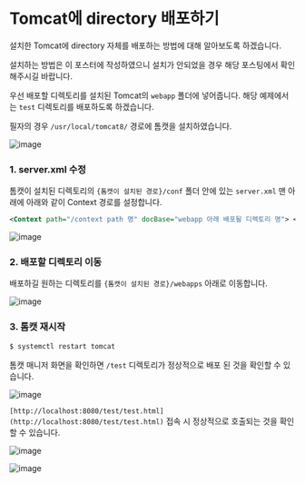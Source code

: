 # Tomcat에 directory 배포하기

설치한 Tomcat에 directory 자체를 배포하는 방법에 대해 알아보도록 하겠습니다. 

설치하는 방법은 이 포스터에 작성하였으니 설치가 안되었을 경우 해당 포스팅에서 확인해주시길 바랍니다. 

우선  배포할 디렉토리를 설치된 Tomcat의 `webapp` 폴더에 넣어줍니다. 해당 예제에서는 `test` 디렉토리를 배포하도록 하겠습니다.

필자의 경우 `/usr/local/tomcat8/` 경로에 톰캣을 설치하였습니다. 

![image](https://user-images.githubusercontent.com/74949294/195785393-291e6e0a-a502-427e-90d4-d224ddca80b4.png)

### 1. server.xml 수정

톰캣이 설치된 디렉토리의 `{톰캣이 설치된 경로}/conf` 폴더 안에 있는 `server.xml` 맨 아래에 아래와 같이 Context 경로를 설정합니다.

```xml
<Context path="/context path 명" docBase="webapp 아래 배포될 디렉토리 명"> </Context>
```

![image](https://user-images.githubusercontent.com/74949294/195785409-d25a3b3b-1108-4cf1-a7c9-07a2dc6507d1.png)

### 2. 배포할 디렉토리 이동

배포하길 원하는 디렉토리를 `{톰캣이 설치된 경로}/webapps` 아래로 이동합니다.

![image](https://user-images.githubusercontent.com/74949294/195785440-f9ffb155-e716-4196-b23a-c63fc16602d9.png)

### 3. 톰캣 재시작

```bash
$ systemctl restart tomcat
```

톰캣 매니저 화면을 확인하면 `/test` 디렉토리가 정상적으로 배포 된 것을 확인할 수 있습니다.

![image](https://user-images.githubusercontent.com/74949294/195785496-b9644964-4b4c-49cc-b095-6e83906fd353.png)

`[http://localhost:8080/test/test.html](http://localhost:8080/test/test.html)` 접속 시 정상적으로 호출되는 것을 확인할 수 있습니다.

![image](https://user-images.githubusercontent.com/74949294/195785507-d0ecd976-b920-44ab-b390-db9ad68d198c.png)

![image](https://user-images.githubusercontent.com/74949294/195785515-bfdcd7db-5a99-4e21-aa9d-9f8827036be9.png)

